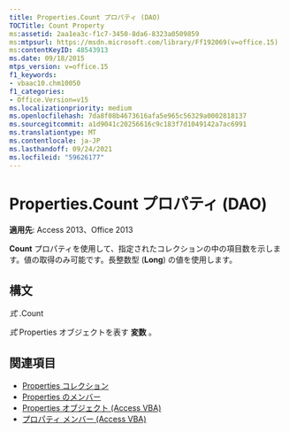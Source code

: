 ```yaml
---
title: Properties.Count プロパティ (DAO)
TOCTitle: Count Property
ms:assetid: 2aa1ea3c-f1c7-3450-8da6-8323a0509859
ms:mtpsurl: https://msdn.microsoft.com/library/Ff192069(v=office.15)
ms:contentKeyID: 48543913
ms.date: 09/18/2015
mtps_version: v=office.15
f1_keywords:
- vbaac10.chm10050
f1_categories:
- Office.Version=v15
ms.localizationpriority: medium
ms.openlocfilehash: 7da8f08b4673616afa5e965c56329a0002818137
ms.sourcegitcommit: a1d9041c20256616c9c183f7d1049142a7ac6991
ms.translationtype: MT
ms.contentlocale: ja-JP
ms.lasthandoff: 09/24/2021
ms.locfileid: "59626177"
---
```

# <a name="propertiescount-property-dao"></a>Properties.Count プロパティ (DAO)


**適用先**: Access 2013、Office 2013

**Count** プロパティを使用して、指定されたコレクションの中の項目数を示します。値の取得のみ可能です。長整数型 (**Long**) の値を使用します。

## <a name="syntax"></a>構文

*式* .Count

*式* Properties オブジェクトを表す **変数** 。

## <a name="see-also"></a>関連項目

- [Properties コレクション](properties-collection-dao.md)
- [Properties のメンバー](properties-members-dao.md)
- [Properties オブジェクト (Access VBA)](https://docs.microsoft.com/office/vba/api/Access.Properties)
- [プロパティ メンバー (Access VBA)](https://docs.microsoft.com/previous-versions/office/ff836991(v=office.15))

